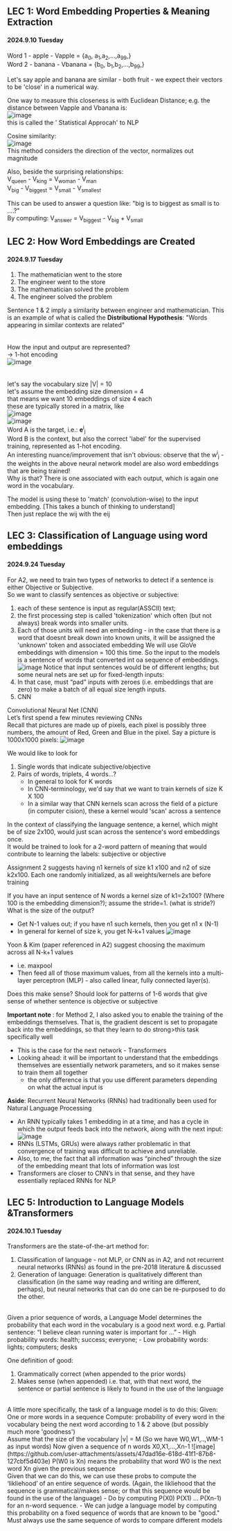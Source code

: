 ## LEC 1: Word Embedding Properties & Meaning Extraction  
#### 2024.9.10 Tuesday
Word 1 - apple - Vapple = {a<sub>0</sub>, a<sub>1</sub>,a<sub>2</sub>,...,a<sub>99</sub>,}  
Word 2 - banana - Vbanana = {b<sub>0</sub>, b<sub>1</sub>,b<sub>2</sub>,...,b<sub>99</sub>,}

Let's say apple and banana are similar - both fruit - we expect their vectors to be 'close' in a numerical way.    

One way to measure this closeness is with Euclidean Distance; e.g. the distance between Vapple and Vbanana is:  
![image](https://github.com/user-attachments/assets/732e6a5c-4ff1-497c-a7eb-60468895ab9e)  
this is called the ' Statistical Approcah' to NLP   

Cosine similarity:  
![image](https://github.com/user-attachments/assets/a29f188c-7aea-48e4-8aa7-1e2b44db0b3f)  
This method considers the direction of the vector, normalizes out magnitude  

Also, beside the surprising relationships:  
V<sub>queen</sub> - V<sub>king</sub> = V<sub>woman</sub> - V<sub>man</sub>  
V<sub>big</sub> - V<sub>biggest</sub> = V<sub>small</sub> - V<sub>smallest</sub>  

This can be used to answer a question like: "big is to biggest as small is to ....?"  
By computing: V<sub>answer</sub> = V<sub>biggest</sub> - V<sub>big</sub> + V<sub>small</sub>    




## LEC 2: How Word Embeddings are Created
#### 2024.9.17 Tuesday  
1. The mathematician went to the store  
2. The engineer went to the store
3. The mathematician solved the problem
4. The engineer solved the problem
   
Sentence 1 & 2 imply a similarity between engineer and mathematician. This is an example of what is called the <strong>Distributional Hypothesis</strong>: "Words appearing in similar contexts are related"  
<br/><br/>
How the input and output are represented?  
-> 1-hot encoding  
![image](https://github.com/user-attachments/assets/13ccc01d-f352-4586-aa58-2781b3e96b85)  
<br/><br/>
let's say the vocabulary size |V| = 10  
let's assume the embedding size dimension = 4  
that means we want 10 embeddings of size 4 each  
these are typically stored in a matrix, like  
![image](https://github.com/user-attachments/assets/ae0f31f3-b156-49f6-a51a-78d0bbbd832d)  
![image](https://github.com/user-attachments/assets/5d212fb7-1716-476e-bda5-9f631b9db057)  
Word A is the target, i.e.: <strong>e</strong><sup>i</sup><sub>j</sub>  
Word B is the context, but also the correct 'label' for the supervised training, represented as 1-hot encoding.  
An interesting nuance/improvement that isn't obvious: observe that the w<sup>i</sup><sub>j</sub> - the weights in the above neural network model are also word embeddings that are being trained!  
Why is that? There is one associated with each output, which is again one word in the vocabulary.  

The model is using these to 'match' (convolution-wise) to the input embedding. [This takes a bunch of thinking to understand]  
Then just replace the wij with the eij




## LEC 3: Classification of Language using word embeddings
#### 2024.9.24 Tuesday  
For A2, we need to train two types of networks to detect if a sentence is either Objective or Subjective.  
So we want to classify sentences as objective or subjective:  
1. each of these sentence is input as regular(ASSCII) text;
2. the first processing step is called 'tokenization' which often (but not always) break words into smaller units.
3. Each of those units will need an embedding - in the case that there is a word that doesnt break down into known units, it will be assigned the 'unknown' token and associated embedding
We will use GloVe embeddings with dimension = 100 this time.
So the input to the models is a sentence of words that converted int oa sequence of embeddings.
![image](https://github.com/user-attachments/assets/5ac374f9-7d3a-49ef-a5cc-2bb3cc0cd0a3)
Notice that input sentences would be of different lengths; but some neural nets are set up for fixed-length inputs:
1. In that case, must “pad” inputs with zeroes (i.e. embeddings that are zero) to make a batch of all equal size length inputs.
2. CNN

Convolutional Neural Net (CNN)  
Let’s first spend a few minutes reviewing CNNs  
Recall that pictures are made up of pixels, each pixel is possibly three numbers, the amount of Red, Green and Blue in the pixel. Say a picture is 1000x1000 pixels:
![image](https://github.com/user-attachments/assets/2d347533-3bc0-434a-beef-4d81a311546f)  

We would like to look for  
1. Single words that indicate subjective/objective
2. Pairs of words, triplets, 4 words...?
    - In general to look for K words
    - In CNN-terminology, we'd say that we want to train kernels of size K X 100
    - In a similar way that CNN kernels scan across the field of a picture (in computer cision), these a kernel would 'scan' across a sentence
  
In the context of classifying the language sentence, a kernel, which might be of size 2x100, would just scan across the sentence's word embeddings once.  
It would be trained to look for a 2-word pattern of meaning that would contribute to learning the labels: subjective or objective  

Assignment 2 suggests having n1 kernels of size k1 x100 and n2 of size k2x100. Each one randomly initialized, as all weights/kernels are before training  

If you have an input sentence of N words a kernel size of k1=2x100? (Where 100 is the embedding dimension?); assume the stride=1. (what is stride?) What is the size of the output?  
   - Get N-1 values out; if you have n1 such kernels, then you get n1 x (N-1)
   - In general for kernel of size k, you get N-k+1 values
![image](https://github.com/user-attachments/assets/9c66d021-9177-49cd-8627-b6b4c8577ca1)


Yoon & Kim (paper referenced in A2) suggest choosing the maximum across all N-k+1 values  
   - i.e. maxpool
   - Then feed all of those maximum values, from all the kernels into a multi-layer perceptron (MLP) - also called linear, fully connected layer(s).

Does this make sense?
   Should look for patterns of 1-6 words that give sense of whether sentence is objective or subjective  


<strong>Important note </strong>: for Method 2, I also asked you to enable the training of the embeddings themselves. That is, the gradient descent is set to propagate back into the embeddings, so that they learn to do strong>this task</strong> specifically well  
   - This is the case for the next network - Transformers
   - Looking ahead: it will be important to understand that the embeddings themselves are essentially network parameters, and so it makes sense to train them all together
        - the only difference is that you use different parameters depending on what the actual input is
    
<strong>Aside</strong>: Recurrent Neural Networks (RNNs) had traditionally been used for Natural Language Processing
   - An RNN typically takes 1 embedding in at a time, and has a cycle in which the output feeds back into the network, along with the next input:
    ![image](https://github.com/user-attachments/assets/a915f1c9-c2bd-4762-a250-c25f64b737c1)
   - RNNs (LSTMs, GRUs) were always rather problematic in that convergence of training was difficult to achieve and unreliable.
   - Also, to me, the fact that all information was “pinched” through the size of the embedding meant that lots of information was lost
   - Transformers are closer to CNN’s in that sense, and they have essentially replaced RNNs for NLP





## LEC 5: Introduction to Language Models &Transformers
#### 2024.10.1 Tuesday  
Transformers are the state-of-the-art method for:  
1. Classification of language - not MLP, or CNN as in A2, and not recurrent neural networks (RNNs) as found in the pre-2018 literature & discussed
2. Generation of language: Generation is qualitatively different than classification (in the same way reading and writing are different, perhaps), but neural networks that can do one can be re-purposed to do the other.
<br>
Given a prior sequence of words, a Language Model determines the probability that each word in the vocabulary is a good next word.
e.g.  Partial sentence: “I believe clean running water is important for ...”
      - High probability words: health; success; everyone;
      - Low probability words: lights; computers; desks

One definition of good:  
1. Grammatically correct (when appended to the prior words)
2. Makes sense (when appended)
i.e. that, with that next word, the sentence or partial sentence is likely to found in the use of the language
<br>
A little more specifically, the task of a language model is to do this:
Given: One or more words in a sequence
Compute: probability of every word in the vocabulary being the next word according to 1 & 2 above (but possibly much more 'goodness')
<br>
Assume that the size of the vocabulary |v| = M
(So we have W0,W1,..,WM-1 as input words)
Now given a sequence of n words X0,X1,...,Xn-1
![image](https://github.com/user-attachments/assets/47dad16e-618d-41f1-87b8-127cbf5d403e)
P(W0 is Xn) means the probability that word W0 is the next word Xn given the previous sequence
<br>
Given that we can do this, we can use these probs to compute the ‘likliehood’ of an entire sequence of words. (Again, the likliehood that the sequence is grammatical/makes sense; or that this sequence would be found in the use of the language)
- Do by computing P(X0) P(X1) ... P(Xn-1) for an n-word sequence.
- We can judge a language model by computing this probability on a fixed sequence of words that are known to be "good." Must always use the same sequence of words to compare different models

